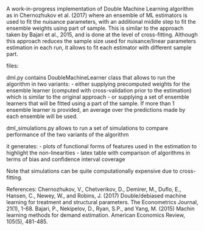 A work-in-progress implementation of Double Machine Learning algorithm as in Chernozhukov et al. (2017) where an ensemble of ML estimators is used to fit the nuisance parameters, with an additional middle step to fit the ensemble weights using part of sample. This is similar to the approach taken by Bajari et al., 2015, and is done at the level of cross-fitting. Although this approach reduces the sample size used for nuisance/linear parameters estimation in each run, it allows to fit each estimator with different sample part.

files:

dml.py contains DoubleMachineLearner class that allows to run the algorithm in two variants:
    - either supplying precomputed weights for the ensemble learner (computed with cross-validation prior to the estimation) which is similar to the original approach
    - or supplying a set of ensemble learners that will be fitted using a part of the sample. If more than 1 ensemble learner is provided, an average over the predictions made by each ensemble will be used.

dml_simulations.py allows to run a set of simulations to compare performance of the two variants of the algorithm

it generates:
    - plots of functional forms of features used in the estimation to highlight the non-linearities
    - latex table with comparison of algorithms in terms of bias and confidence interval coverage

Note that simulations can be quite computationally expensive due to cross-fitting.

References:
Chernozhukov, V., Chetverikov, D., Demirer, M., Duflo, E., Hansen, C., Newey, W., and Robins, J. (2017) Double/debiased machine learning for treatment and structural parameters. The Econometrics Journal, 21(1), 1-68.
Bajari, P., Nekipelov, D., Ryan, S.P., and Yang, M. (2015) Machin learning methods for demand estimation. American Economics Review, 105(5), 481-485.


